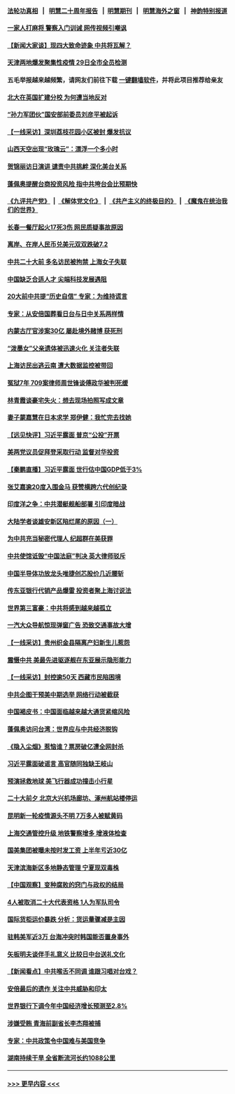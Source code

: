 #### [法轮功真相](https://github.com/gfw-breaker/truth/blob/master/README.md?t=0) &nbsp;&nbsp;|&nbsp;&nbsp; [明慧二十周年报告](https://github.com/gfw-breaker/mh-reports/blob/master/README.md?t=0) &nbsp;&nbsp;|&nbsp;&nbsp;[明慧期刊](https://github.com/gfw-breaker/mh-qikan) &nbsp;&nbsp;|&nbsp;&nbsp; [明慧海外之窗](https://github.com/gfw-breaker/mh-news/blob/master/README.md?t=0) &nbsp;&nbsp;|&nbsp;&nbsp; [神韵特别报道](https://github.com/gfw-breaker/mh-news/blob/master/shenyun.md?t=0)
#### [一家人打麻将 警察入门训诫 网传视频引嘲讽](../pages/nsc413/n13834455.md?t=09282301) 
#### [【新闻大家谈】现四大致命迹象 中共将瓦解？](../pages/nsc413/n13834581.md?t=09282301) 
#### [天津两地爆发聚集性疫情 29日全市全员检测](../pages/nsc413/n13834524.md?t=09282301) 
#### 五毛举报越来越频繁，请网友们前往下载 [一键翻墙软件](https://github.com/gfw-breaker/ssr-accounts)，并将此项目推荐给亲友
#### [北大在英国扩建分校 为何遭当地反对](../pages/nsc413/n13834548.md?t=09282301) 
#### [“孙力军团伙”国安部前委员刘彦平被起诉](../pages/nsc413/n13834435.md?t=09282301) 
#### [【一线采访】深圳荔枝花园小区被封 爆发抗议](../pages/nsc413/n13834469.md?t=09282301) 
#### [山西天空出现“玫瑰云”：漂浮一个多小时](../pages/nsc413/n13834482.md?t=09282301) 
#### [贺锦丽访日演讲 谴责中共挑衅 深化美台关系](../pages/nsc413/n13834465.md?t=09282301) 
#### [蓬佩奥提醒台商投资风险 指中共垮台会比预期快](../pages/nsc413/n13834260.md?t=09282301) 
#### [《九评共产党》](https://github.com/begood0513/9ping.md/blob/master/README.md) &nbsp;|&nbsp; [《解体党文化》](../../../../jtdwh.md/blob/master/README.md)  &nbsp;|&nbsp; [《共产主义的终极目的》](../../../../gczydzjmd.md/blob/master/README.md) &nbsp;|&nbsp; [《魔鬼在统治我们的世界》](../../../../mgztzwmdsj.md/blob/master/README.md) 
#### [长春一餐厅起火17死3伤 网民质疑事故原因](../pages/nsc413/n13834400.md?t=09282301) 
#### [离岸、在岸人民币兑美元双双跌破7.2](../pages/nsc413/n13834383.md?t=09282301) 
#### [中共二十大前 多名访民被拘禁 上海女子失联](../pages/nsc413/n13834363.md?t=09282301) 
#### [中国缺乏合适人才 尖端科技发展遇阻](../pages/nsc413/n13834298.md?t=09282301) 
#### [20大前中共提“历史自信” 专家：为维持谎言](../pages/nsc413/n13834255.md?t=09282301) 
#### [专家：从安倍国葬看日台与日中关系两样情](../pages/nsc413/n13834121.md?t=09282301) 
#### [内蒙古厅官涉案30亿 屡赴境外赌博 获死刑](../pages/nsc413/n13834129.md?t=09282301) 
#### [“泼墨女”父亲遗体被迅速火化 关注者失联](../pages/nsc413/n13834141.md?t=09282301) 
#### [上海访民出逃云南 遭大数据监控被带回](../pages/nsc413/n13834069.md?t=09282301) 
#### [冤狱7年 709案律师周世锋谈傅政华被判死缓](../pages/nsc413/n13834019.md?t=09282301) 
#### [林青霞谈豪宅失火：想去现场拍照写成文章](../pages/nsc413/n13834015.md?t=09282301) 
#### [妻子蒙嘉慧在日本求学 郑伊健：我忙完去找她](../pages/nsc413/n13834001.md?t=09282301) 
#### [【远见快评】习近平露面 普京“公投”开票](../pages/nsc413/n13834003.md?t=09282301) 
#### [美两党议员促拜登采取行动 监督对华投资](../pages/nsc413/n13833908.md?t=09282301) 
#### [【秦鹏直播】习近平露面 世行估中国GDP低于3%](../pages/nsc413/n13834000.md?t=09282301) 
#### [张艾嘉逾20度入围金马 获赞横跨六代创纪录](../pages/nsc413/n13833982.md?t=09282301) 
#### [印度洋之争：中共潜艇舰船部署 引印度暗战](../pages/nsc413/n13833870.md?t=09282301) 
#### [大陆学者谈雄安新区陷烂尾的原因（一）](../pages/nsc413/n13833938.md?t=09282301) 
#### [为中共充当秘密代理人 纪超群在美获罪](../pages/nsc413/n13833931.md?t=09282301) 
#### [中共使馆诋毁“中国法庭”判决 英大律师驳斥](../pages/nsc413/n13833945.md?t=09282301) 
#### [中国半导体功放龙头唯捷创芯股价几近腰斩](../pages/nsc413/n13833971.md?t=09282301) 
#### [传东亚银行代销产品爆雷 投资者聚上海讨说法](../pages/nsc413/n13833961.md?t=09282301) 
#### [世界第三富豪：中共将感到越来越孤立](../pages/nsc413/n13833919.md?t=09282301) 
#### [一汽大众导航惊现弹窗广告 恐致交通事故大增](../pages/nsc413/n13833953.md?t=09282301) 
#### [【一线采访】贵州织金县隔离产妇新生儿惹怨](../pages/nsc413/n13833706.md?t=09282301) 
#### [震慑中共 美最先进驱逐舰在东亚展示隐形能力](../pages/nsc413/n13833918.md?t=09282301) 
#### [【一线采访】封控逾50天 西藏市民陷困境](../pages/nsc413/n13833674.md?t=09282301) 
#### [中共企图干预美中期选举 网络行动被截获](../pages/nsc413/n13833877.md?t=09282301) 
#### [中国褐皮书：中国面临越来越大通货紧缩风险](../pages/nsc413/n13833823.md?t=09282301) 
#### [蓬佩奥访问台湾：世界应与中共经济脱钩](../pages/nsc413/n13833655.md?t=09282301) 
#### [《隐入尘烟》惹恼谁？票房破亿遭全网封杀](../pages/nsc413/n13833654.md?t=09282301) 
#### [习近平露面破谣言 高官随同独缺王岐山](../pages/nsc413/n13833824.md?t=09282301) 
#### [预演拯救地球 美飞行器成功撞击小行星](../pages/nsc413/n13833749.md?t=09282301) 
#### [二十大前夕 北京大兴机场廊坊、涿州航站楼停运](../pages/nsc413/n13833679.md?t=09282301) 
#### [昆明新一轮疫情源头不明 7万多人被赋黄码](../pages/nsc413/n13833743.md?t=09282301) 
#### [上海交通管控升级 地铁警察增多 增液体检查](../pages/nsc413/n13833610.md?t=09282301) 
#### [国美集团被曝未按时发工资 上半年亏近30亿](../pages/nsc413/n13833594.md?t=09282301) 
#### [天津滨海新区多地静态管理 宁夏现双毒株](../pages/nsc413/n13833419.md?t=09282301) 
#### [【中国观察】变种腐败的窍门与政权的结局](../pages/nsc413/n13833405.md?t=09282301) 
#### [4人被取消二十大代表资格 1人为军队司令](../pages/nsc413/n13833550.md?t=09282301) 
#### [国际货柜运价暴跌 分析：货运量骤减是主因](../pages/nsc413/n13833494.md?t=09282301) 
#### [驻韩美军近3万 台海冲突时韩国能否置身事外](../pages/nsc413/n13833401.md?t=09282301) 
#### [矢板明夫谈伴手礼意义 比较日中台送礼文化](../pages/nsc413/n13833379.md?t=09282301) 
#### [【新闻看点】中共喉舌不同调 谁跟习唱对台戏？](../pages/nsc413/n13833235.md?t=09282301) 
#### [安倍最后的遗作 关注中共威胁和印太](../pages/nsc413/n13833342.md?t=09282301) 
#### [世界银行下调今年中国经济增长预测至2.8%](../pages/nsc413/n13833373.md?t=09282301) 
#### [涉嫌受贿 青海前副省长李杰翔被捕](../pages/nsc413/n13833407.md?t=09282301) 
#### [专家：中共政策令中国难与美国竞争](../pages/nsc413/n13833282.md?t=09282301) 
#### [湖南持续干旱 全省断流河长约1088公里](../pages/nsc413/n13833363.md?t=09282301) 

----
#### [ >>> 更早内容 <<< ](../indexes/nsc413-earlier.md)
